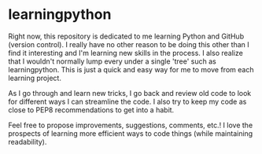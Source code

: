 # learningpython

Right now, this repository is dedicated to me learning Python and GitHub (version control).
I really have no other reason to be doing this other than I find it interesting and I'm learning new skills
in the process. I also realize that I wouldn't normally lump every under a single 'tree' such as learningpython. This is just a quick and easy way for me to move from each learning project.

As I go through and learn new tricks, I go back and review old code to look for different ways I can streamline
the code. I also try to keep my code as close to PEP8 recommendations to get into a habit.

Feel free to propose improvements, suggestions, comments, etc.! I love the prospects of learning more
efficient ways to code things (while maintaining readability).
